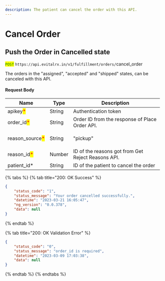 ```yaml
---
description: The patient can cancel the order with this API.
---
```


# Cancel Order

## Push the Order in Cancelled state

<mark style="color:green;">`POST`</mark> `https://api.evitalrx.in/v1/fulfillment/orders/`cancel\_order

The orders in the "assigned", "accepted" and "shipped" states, can be canceled with this API.

#### Request Body

| Name                                             | Type   | Description                                                                 |
| ------------------------------------------------ | ------ | --------------------------------------------------------------------------- |
| apikey<mark style="color:red;">\*</mark>         | String | Authentication token                                                        |
| order\_id<mark style="color:red;">\*</mark>      | String | Order ID from the response of Place Order API.                              |
| reason\_source<mark style="color:red;">\*</mark> | String | <p>"pickup" | "delivery"</p><p></p><p>pass order is pickup or delivery.</p> |
| reason\_id<mark style="color:red;">\*</mark>     | Number | ID of the reasons got from Get Reject Reasons API.                          |
| patient\_id\*                                    | String | ID of the patient to cancel the order                                       |

{% tabs %}
{% tab title="200: OK Success" %}
```json
{
    "status_code": "1",
    "status_message": "Your order cancelled successfully.",
    "datetime": "2023-03-21 16:05:47",
    "ng_version": "0.0.378",
    "data": null
}
```
{% endtab %}

{% tab title="200: OK Validation Error" %}
```json
{
    "status_code": "0",
    "status_message": "order_id is required",
    "datetime": "2023-03-09 17:03:38",
    "data": null
}
```
{% endtab %}
{% endtabs %}
